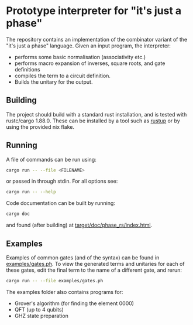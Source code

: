 # Prototype interpreter for "it's just a phase"

The repository contains an implementation of the combinator variant of the "it's just a phase" language.
Given an input program, the interpreter:
- performs some basic normalisation (associativity etc.)
- performs macro expansion of inverses, square roots, and gate definitions
- compiles the term to a circuit definition.
- Builds the unitary for the output.

## Building

The project should build with a standard rust installation, and is tested with rustc/cargo 1.88.0.
These can be installed by a tool such as [rustup](https://rustup.rs/) or by using the provided nix flake.

## Running

A file of commands can be run using:

```bash
cargo run -- --file <FILENAME>
```

or passed in through stdin. For all options see:
```bash
cargo run -- --help
```

Code documentation can be built by running:
```bash
cargo doc
```
and found (after building) at [target/doc/phase_rs/index.html](target/doc/phase_rs/index.html).

## Examples

Examples of common gates (and of the syntax) can be found in [examples/gates.ph](examples/gates.ph). To view the generated terms and unitaries for each of these gates, edit the final term to the name of a different gate, and rerun:
```bash
cargo run -- --file examples/gates.ph
```
The examples folder also contains programs for:
- Grover's algorithm (for finding the element 0000)
- QFT (up to 4 qubits)
- GHZ state preparation
